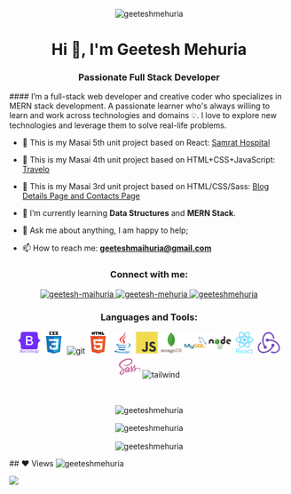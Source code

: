 <p align="center">
  <img src="https://komarev.com/ghpvc/?username=geeteshmehuria&label=Profile%20views&color=0e75b6&style=flat" alt="geeteshmehuria"/>
</p>

<h1 align="center">Hi 👋, I'm Geetesh Mehuria</h1>
<h3 align="center">Passionate Full Stack Developer</h3>
#### I’m a full-stack web developer and creative coder who specializes in MERN stack development. A passionate learner who's always willing to learn and work across technologies and domains 💡. I love to explore new technologies and leverage them to solve real-life problems.



- 🔭 This is my Masai 5th unit project based on React: [Samrat Hospital](https://c-sharp-samrat.vercel.app/)
- 🔭 This is my Masai 4th unit project based on HTML+CSS+JavaScript: [Travelo](https://byte-harmony-2098-sandy.vercel.app/)
- 🔭 This is my Masai 3rd unit project based on HTML/CSS/Sass: [Blog Details Page and Contacts Page](https://stirring-croquembouche-c5740d.netlify.app/)
  
- 🌱 I’m currently learning **Data Structures** and **MERN Stack**.
- 💬 Ask me about anything, I am happy to help;
- 📫 How to reach me: **geeteshmaihuria@gmail.com**

<h3 align="center">Connect with me:</h3>
<p align="center">
  <a href="https://codepen.io/geetesh-maihuria" target="_blank">
    <img src="https://raw.githubusercontent.com/rahuldkjain/github-profile-readme-generator/master/src/images/icons/Social/codepen.svg" alt="geetesh-maihuria" height="30" width="40" />
  </a>
  <a href="https://linkedin.com/in/geetesh-mehuria" target="_blank">
    <img src="https://raw.githubusercontent.com/rahuldkjain/github-profile-readme-generator/master/src/images/icons/Social/linked-in-alt.svg" alt="geetesh-mehuria" height="30" width="40" />
  </a>
  <a href="https://codesandbox.com/geeteshmehuria" target="_blank">
    <img src="https://raw.githubusercontent.com/rahuldkjain/github-profile-readme-generator/master/src/images/icons/Social/codesandbox.svg" alt="geeteshmehuria" height="30" width="40" />
  </a>
</p>

<h3 align="center">Languages and Tools:</h3>
<p align="center">
  <img src="https://raw.githubusercontent.com/devicons/devicon/master/icons/bootstrap/bootstrap-plain-wordmark.svg" alt="bootstrap" width="40" height="40"/>
  <img src="https://raw.githubusercontent.com/devicons/devicon/master/icons/css3/css3-original-wordmark.svg" alt="css3" width="40" height="40"/>
  <img src="https://www.vectorlogo.zone/logos/git-scm/git-scm-icon.svg" alt="git" width="40" height="40"/>
  <img src="https://raw.githubusercontent.com/devicons/devicon/master/icons/html5/html5-original-wordmark.svg" alt="html5" width="40" height="40"/>
  <img src="https://raw.githubusercontent.com/devicons/devicon/master/icons/java/java-original.svg" alt="java" width="40" height="40"/>
  <img src="https://raw.githubusercontent.com/devicons/devicon/master/icons/javascript/javascript-original.svg" alt="javascript" width="40" height="40"/>
  <img src="https://raw.githubusercontent.com/devicons/devicon/master/icons/mongodb/mongodb-original-wordmark.svg" alt="mongodb" width="40" height="40"/>
  <img src="https://raw.githubusercontent.com/devicons/devicon/master/icons/mysql/mysql-original-wordmark.svg" alt="mysql" width="40" height="40"/>
  <img src="https://raw.githubusercontent.com/devicons/devicon/master/icons/nodejs/nodejs-original-wordmark.svg" alt="nodejs" width="40" height="40"/>
  <img src="https://raw.githubusercontent.com/devicons/devicon/master/icons/react/react-original-wordmark.svg" alt="react" width="40" height="40"/>
  <img src="https://raw.githubusercontent.com/devicons/devicon/master/icons/redux/redux-original.svg" alt="redux" width="40" height="40"/>
  <img src="https://raw.githubusercontent.com/devicons/devicon/master/icons/sass/sass-original.svg" alt="sass" width="40" height="40"/> 
  <img src="https://www.vectorlogo.zone/logos/tailwindcss/tailwindcss-icon.svg" alt="tailwind" width="40" height="40"/>
</p>

<br/>

<p align="center">
  <img align="center" src="https://github-readme-stats.vercel.app/api/top-langs?username=geeteshmehuria&show_icons=true&locale=en&layout=compact" alt="geeteshmehuria" />
</p>
<p align="center">
  <img align="center" src="https://github-readme-stats.vercel.app/api?username=geeteshmehuria&show_icons=true&locale=en" alt="geeteshmehuria" />
</p>

<p align="center">
  <img align="center" src="https://github-readme-streak-stats.herokuapp.com/?user=geeteshmehuria&" alt="geeteshmehuria" />
</p

  
<p align="center">
## ❤ Views
  <img src="https://komarev.com/ghpvc/?username=geeteshmehuria&label=Profile%20views&color=0e75b6&style=flat" alt="geeteshmehuria"/>
</p>


<img src="https://raw.githubusercontent.com/Trilokia/Trilokia/379277808c61ef204768a61bbc5d25bc7798ccf1/bottom_header.svg">

